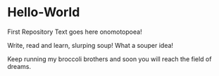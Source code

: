 # Hello-World
First Repository
Text goes here onomotopoea!

Write, read and learn, slurping soup!
What a souper idea!

Keep running my broccoli brothers
and soon you will reach the field of dreams.
